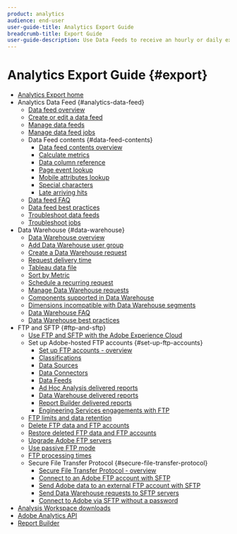 ```yaml
---
product: analytics
audience: end-user
user-guide-title: Analytics Export Guide
breadcrumb-title: Export Guide
user-guide-description: Use Data Feeds to receive an hourly or daily export of raw data. Use Data Warehouse to retrieve a spreadsheet output of data.
---
```


# Analytics Export Guide {#export}

+ [Analytics Export home](home.md)
+ Analytics Data Feed {#analytics-data-feed}
  + [Data feed overview](analytics-data-feed/data-feed-overview.md)
  + [Create or edit a data feed](analytics-data-feed/create-feed.md)
  + [Manage data feeds](analytics-data-feed/df-manage-feeds.md)
  + [Manage data feed jobs](analytics-data-feed/df-manage-jobs.md)
  + Data Feed contents {#data-feed-contents}
    + [Data feed contents overview](analytics-data-feed/c-df-contents/datafeeds-contents.md)
    + [Calculate metrics](analytics-data-feed/c-df-contents/datafeeds-calculate.md)
    + [Data column reference](analytics-data-feed/c-df-contents/datafeeds-reference.md)
    + [Page event lookup](analytics-data-feed/c-df-contents/datafeeds-page-event.md)
    + [Mobile attributes lookup](analytics-data-feed/c-df-contents/mobile-attributes-lookup.md)
    + [Special characters](analytics-data-feed/c-df-contents/datafeeds-spec-chars.md)
    + [Late arriving hits](analytics-data-feed/c-df-contents/late-arriving-hits.md)
  + [Data feed FAQ](analytics-data-feed/df-faq.md)
  + [Data feed best practices](analytics-data-feed/data-feeds-best-practices.md)
  + [Troubleshoot data feeds](analytics-data-feed/feed-troubleshooting.md)
  + [Troubleshoot jobs](analytics-data-feed/jobs-troubleshooting.md)
+ Data Warehouse {#data-warehouse}
  + [Data Warehouse overview](data-warehouse/data-warehouse.md)
  + [Add Data Warehouse user group](data-warehouse/t-dw-group.md)
  + [Create a Data Warehouse request](data-warehouse/t-dw-create-request.md)
  + [Request delivery time](data-warehouse/delivery-time.md)
  + [Tableau data file](data-warehouse/t-tableau.md)
  + [Sort by Metric](data-warehouse/sorting-by-metric.md)
  + [Schedule a recurring request](data-warehouse/dw-schedule-recurring.md)
  + [Manage Data Warehouse requests](data-warehouse/data-warehouse-requests-manage.md)
  + [Components supported in Data Warehouse](data-warehouse/component-support.md)
  + [Dimensions incompatible with Data Warehouse segments](data-warehouse/dw-dimensions-incompatible-dwsegments.md)
  + [Data Warehouse FAQ](data-warehouse/faq.md)
  + [Data Warehouse best practices](data-warehouse/data-warehouse-bp.md)
+ FTP and SFTP {#ftp-and-sftp}
  + [Use FTP and SFTP with the Adobe Experience Cloud](ftp-and-sftp/ftp-overview.md)
  + Set up Adobe-hosted FTP accounts {#set-up-ftp-accounts}
    + [Set up FTP accounts - overview](ftp-and-sftp/c-set-up-ftp-accounts/ftp-accounts.md)
    + [Classifications](ftp-and-sftp/c-set-up-ftp-accounts/ftp-saint.md)
    + [Data Sources](ftp-and-sftp/c-set-up-ftp-accounts/ftp-datasources.md)
    + [Data Connectors](ftp-and-sftp/c-set-up-ftp-accounts/ftp-genesis.md)
    + [Data Feeds](ftp-and-sftp/c-set-up-ftp-accounts/ftp-datafeeds.md)
    + [Ad Hoc Analysis delivered reports](ftp-and-sftp/c-set-up-ftp-accounts/ftp-discover-reports.md)
    + [Data Warehouse delivered reports](ftp-and-sftp/c-set-up-ftp-accounts/ftp-dw-reports.md)
    + [Report Builder delivered reports](ftp-and-sftp/c-set-up-ftp-accounts/ftp-arb-reports.md)
    + [Engineering Services engagements with FTP](ftp-and-sftp/c-set-up-ftp-accounts/ftp-eng-services.md)
  + [FTP limits and data retention](ftp-and-sftp/ftp-limits.md)
  + [Delete FTP data and FTP accounts](ftp-and-sftp/ftp-delete.md)
  + [Restore deleted FTP data and FTP accounts](ftp-and-sftp/ftp-restore.md)
  + [Upgrade Adobe FTP servers](ftp-and-sftp/ftp-upgrade.md)
  + [Use passive FTP mode](ftp-and-sftp/ftp-passive.md)
  + [FTP processing times](ftp-and-sftp/ftp-processing.md)
  + Secure File Transfer Protocol {#secure-file-transfer-protocol}
    + [Secure File Transfer Protocol - overview](ftp-and-sftp/c-sftp/ftp-sftp.md)
    + [Connect to an Adobe FTP account with SFTP](ftp-and-sftp/c-sftp/ftp-sftp-connect.md)
    + [Send Adobe data to an external FTP account with SFTP](ftp-and-sftp/c-sftp/ftp-sftp-transfer.md)
    + [Send Data Warehouse requests to SFTP servers](ftp-and-sftp/c-sftp/ftp-sftp-dw.md)
    + [Connect to Adobe via SFTP without a password](ftp-and-sftp/c-sftp/ftp-sftp-cert-auth.md)
+ [Analysis Workspace downloads](https://docs.adobe.com/content/help/en/analytics/analyze/analysis-workspace/curate-share/download-send.html)
+ [Adobe Analytics API](https://www.adobe.io/apis/experiencecloud/analytics/docs.html)
+ [Report Builder](https://docs.adobe.com/content/help/en/analytics/analyze/report-builder/home.html)
